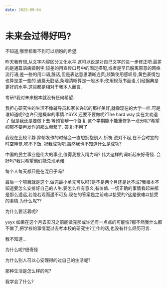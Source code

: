 ```yaml
---
date: 2023-09-04
---
```


# 未来会过得好吗?

不知道,哪里都看不到可以期盼的希望.

昨天我有想,从文字内容区分文化水平.这可以说是对自己文字的进一步修正吧.最差的是通篇语病错别字;较差的用宣传口号中的固定搭配,或者是早已脱离原意的网络流行语;差一些的用口语,脏话,但是表达意思清晰连贯;频繁使用感叹号,黄色表情包也算是差一些的.通篇无脏话,条理清晰算是一般水平;使用规范书面语,引经据典是更好的水平.这些都是相对于我本人而言.

考研?我对未来根本就没有任何希望.

我担心研究生的生活不像辅导员和家长许诺的那样美好,就像现在的大学一样.可是谁知道呢?也许只是概率的事情.YSYX 还要不要做呢?The hard way 实在太劝退了.但是我还是要做下去.等预答辩一个答复.这个学期能不能重修多一点分呢?希望抑郁不要再发作的那么频繁了.
答复:不用了

我现在比较平静.抑郁发作的时候会一直想拥抱别人,祈祷,说对不起,在不合时宜的时空睡觉,吃不下饭.
祝我成功吧.虽然我也不知道什么是成功?

中国的民主事业是伟大的事业,值得我投入精力吗?
伟大这样的词听起来好奇怪.
会好吗?我只希望他们能兑现承诺.

每个人每天都只是在混日子吗?

最后一个项目就是这个.做完最小单元可以吗?是不是两个月还是达不成?我根本不知道要怎么安排好自己的人生.要怎么样有意义,有价值.
一切正确的事情看起来都是那么遥远,若隐若现而遥不可及.现在的答案是之前难以接受的?这是很难以接受的事情.为什么呢??

为什么要活着呢?

ysyx 如果在这个月去实习之前能做完那或许还有一点点的可能性?那不然我什么都不做了,把学校的事情混过去考本校的研究生?工作的话,也没有什么经历可言.

我不知道...

为什么呢?很奇怪

为什么别人可以心安理得的过自己的生活呢?

那种生活是怎么样的呢?

我学会了什么?
